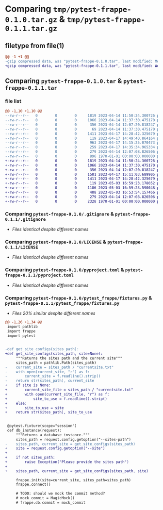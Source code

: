 # Comparing `tmp/pytest-frappe-0.1.0.tar.gz` & `tmp/pytest-frappe-0.1.1.tar.gz`

## filetype from file(1)

```diff
@@ -1 +1 @@
-gzip compressed data, was "pytest-frappe-0.1.0.tar", last modified: Mon Apr 17 14:52:17 2023, max compression
+gzip compressed data, was "pytest-frappe-0.1.1.tar", last modified: Wed May  3 17:02:23 2023, max compression
```

## Comparing `pytest-frappe-0.1.0.tar` & `pytest-frappe-0.1.1.tar`

### file list

```diff
@@ -1,10 +1,10 @@
--rw-r--r--   0        0        0     1819 2023-04-14 11:50:24.300726 pytest-frappe-0.1.0/.gitignore
--rw-r--r--   0        0        0     1066 2023-04-14 11:37:30.475170 pytest-frappe-0.1.0/LICENSE
--rw-r--r--   0        0        0      356 2023-04-14 12:07:20.818247 pytest-frappe-0.1.0/Makefile
--rw-r--r--   0        0        0       69 2023-04-14 11:37:30.475170 pytest-frappe-0.1.0/README.md
--rw-r--r--   0        0        0     1411 2023-04-17 14:28:42.325679 pytest-frappe-0.1.0/pyproject.toml
--rw-r--r--   0        0        0      119 2023-04-17 14:49:40.864164 pytest-frappe-0.1.0/pytest_frappe/__init__.py
--rw-r--r--   0        0        0      963 2023-04-17 14:15:25.070473 pytest-frappe-0.1.0/pytest_frappe/fixtures.py
--rw-r--r--   0        0        0      259 2023-04-17 14:35:34.965334 pytest-frappe-0.1.0/pytest_frappe/plugin.py
--rw-r--r--   0        0        0      279 2023-04-14 12:07:08.826506 pytest-frappe-0.1.0/setup.cfg
--rw-r--r--   0        0        0      896 1970-01-01 00:00:00.000000 pytest-frappe-0.1.0/PKG-INFO
+-rw-r--r--   0        0        0     1819 2023-04-14 11:50:24.300726 pytest-frappe-0.1.1/.gitignore
+-rw-r--r--   0        0        0     1066 2023-04-14 11:37:30.475170 pytest-frappe-0.1.1/LICENSE
+-rw-r--r--   0        0        0      356 2023-04-14 12:07:20.818247 pytest-frappe-0.1.1/Makefile
+-rw-r--r--   0        0        0     1501 2023-04-17 15:11:03.689905 pytest-frappe-0.1.1/README.md
+-rw-r--r--   0        0        0     1411 2023-04-17 14:28:42.325679 pytest-frappe-0.1.1/pyproject.toml
+-rw-r--r--   0        0        0      119 2023-05-03 16:59:23.178052 pytest-frappe-0.1.1/pytest_frappe/__init__.py
+-rw-r--r--   0        0        0     1186 2023-05-03 16:59:23.590048 pytest-frappe-0.1.1/pytest_frappe/fixtures.py
+-rw-r--r--   0        0        0      408 2023-05-03 16:53:54.157466 pytest-frappe-0.1.1/pytest_frappe/plugin.py
+-rw-r--r--   0        0        0      279 2023-04-14 12:07:08.826506 pytest-frappe-0.1.1/setup.cfg
+-rw-r--r--   0        0        0     2328 1970-01-01 00:00:00.000000 pytest-frappe-0.1.1/PKG-INFO
```

### Comparing `pytest-frappe-0.1.0/.gitignore` & `pytest-frappe-0.1.1/.gitignore`

 * *Files identical despite different names*

### Comparing `pytest-frappe-0.1.0/LICENSE` & `pytest-frappe-0.1.1/LICENSE`

 * *Files identical despite different names*

### Comparing `pytest-frappe-0.1.0/pyproject.toml` & `pytest-frappe-0.1.1/pyproject.toml`

 * *Files identical despite different names*

### Comparing `pytest-frappe-0.1.0/pytest_frappe/fixtures.py` & `pytest-frappe-0.1.1/pytest_frappe/fixtures.py`

 * *Files 20% similar despite different names*

```diff
@@ -1,26 +1,34 @@
 import pathlib
 import frappe
 import pytest
 
 
-def get_site_configs(sites_path):
+def get_site_configs(sites_path, site=None):
     """Returns the sites path and the current site"""
     sites_path = pathlib.Path(sites_path)
-    current_site = sites_path / "currentsite.txt"
-    with open(current_site, "r") as f:
-        current_site = f.readline().strip()
-    return str(sites_path), current_site
+    if site is None:
+        current_site_file = sites_path / "currentsite.txt"
+        with open(current_site_file, "r") as f:
+            site_to_use = f.readline().strip()
+    else:
+        site_to_use = site
+    return str(sites_path), site_to_use
 
 
 @pytest.fixture(scope="session")
 def db_instance(request):
     """Returns a database instance."""
     sites_path = request.config.getoption("--sites-path")
-    sites_path, current_site = get_site_configs(sites_path)
+    site = request.config.getoption("--site")
+
+    if not sites_path:
+        raise Exception("Please provide the sites path")
+
+    sites_path, current_site = get_site_configs(sites_path, site)
 
     frappe.init(site=current_site, sites_path=sites_path)
     frappe.connect()
 
     # TODO: should we mock the commit method?
     # mock_commit = MagicMock()
     # frappe.db.commit = mock_commit
```

